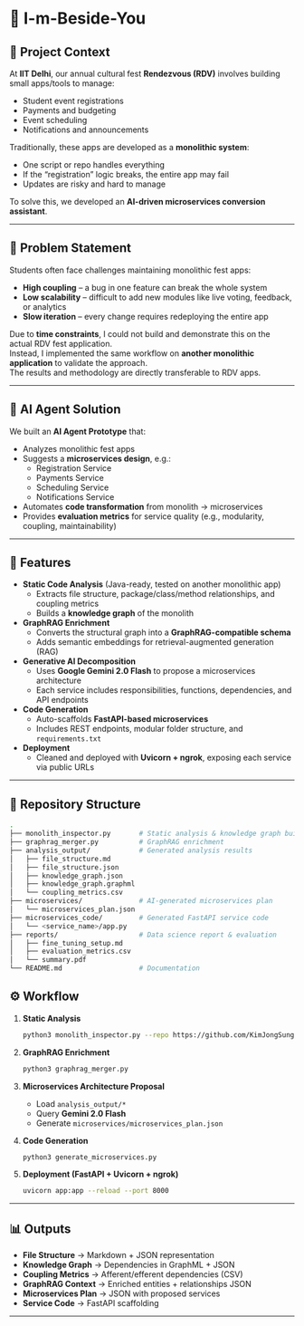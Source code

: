 # 🧩 I-m-Beside-You  

## 📌 Project Context  
At **IIT Delhi**, our annual cultural fest **Rendezvous (RDV)** involves building small apps/tools to manage:  
- Student event registrations  
- Payments and budgeting  
- Event scheduling  
- Notifications and announcements  

Traditionally, these apps are developed as a **monolithic system**:  
- One script or repo handles everything  
- If the “registration” logic breaks, the entire app may fail  
- Updates are risky and hard to manage  

To solve this, we developed an **AI-driven microservices conversion assistant**.  

---

## 🎯 Problem Statement  
Students often face challenges maintaining monolithic fest apps:  
- **High coupling** – a bug in one feature can break the whole system  
- **Low scalability** – difficult to add new modules like live voting, feedback, or analytics  
- **Slow iteration** – every change requires redeploying the entire app  

Due to **time constraints**, I could not build and demonstrate this on the actual RDV fest application.  
Instead, I implemented the same workflow on **another monolithic application** to validate the approach.  
The results and methodology are directly transferable to RDV apps.  

---

## 🤖 AI Agent Solution  
We built an **AI Agent Prototype** that:  
- Analyzes monolithic fest apps  
- Suggests a **microservices design**, e.g.:  
  - Registration Service  
  - Payments Service  
  - Scheduling Service  
  - Notifications Service  
- Automates **code transformation** from monolith → microservices  
- Provides **evaluation metrics** for service quality (e.g., modularity, coupling, maintainability)  

---

## 🚀 Features  
- **Static Code Analysis** (Java-ready, tested on another monolithic app)  
  - Extracts file structure, package/class/method relationships, and coupling metrics  
  - Builds a **knowledge graph** of the monolith  
- **GraphRAG Enrichment**  
  - Converts the structural graph into a **GraphRAG-compatible schema**  
  - Adds semantic embeddings for retrieval-augmented generation (RAG)  
- **Generative AI Decomposition**  
  - Uses **Google Gemini 2.0 Flash** to propose a microservices architecture  
  - Each service includes responsibilities, functions, dependencies, and API endpoints  
- **Code Generation**  
  - Auto-scaffolds **FastAPI-based microservices**  
  - Includes REST endpoints, modular folder structure, and `requirements.txt`  
- **Deployment**  
  - Cleaned and deployed with **Uvicorn + ngrok**, exposing each service via public URLs  

---

## 📂 Repository Structure  
```bash
.
├── monolith_inspector.py       # Static analysis & knowledge graph builder
├── graphrag_merger.py          # GraphRAG enrichment
├── analysis_output/            # Generated analysis results
│   ├── file_structure.md
│   ├── file_structure.json
│   ├── knowledge_graph.json
│   ├── knowledge_graph.graphml
│   └── coupling_metrics.csv
├── microservices/              # AI-generated microservices plan
│   └── microservices_plan.json
├── microservices_code/         # Generated FastAPI service code
│   └── <service_name>/app.py
├── reports/                    # Data science report & evaluation
│   ├── fine_tuning_setup.md
│   ├── evaluation_metrics.csv
│   └── summary.pdf
└── README.md                   # Documentation
```
## ⚙️ Workflow

1. **Static Analysis**
   ```bash
   python3 monolith_inspector.py --repo https://github.com/KimJongSung/jPetStore.git --out analysis_output
   ```

2. **GraphRAG Enrichment**
   ```bash
   python3 graphrag_merger.py
   ```

3. **Microservices Architecture Proposal**
   - Load `analysis_output/*`
   - Query **Gemini 2.0 Flash**
   - Generate `microservices/microservices_plan.json`

4. **Code Generation**
   ```bash
   python3 generate_microservices.py
   ```

5. **Deployment (FastAPI + Uvicorn + ngrok)**
   ```bash
   uvicorn app:app --reload --port 8000
   ```

---

## 📊 Outputs
- **File Structure** → Markdown + JSON representation  
- **Knowledge Graph** → Dependencies in GraphML + JSON  
- **Coupling Metrics** → Afferent/efferent dependencies (CSV)  
- **GraphRAG Context** → Enriched entities + relationships JSON  
- **Microservices Plan** → JSON with proposed services  
- **Service Code** → FastAPI scaffolding  

---
